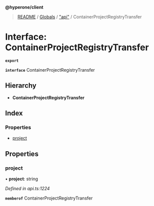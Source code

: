 **@hyperone/client**

> [README](../README.md) / [Globals](../globals.md) / ["api"](../modules/_api_.md) / ContainerProjectRegistryTransfer

# Interface: ContainerProjectRegistryTransfer

**`export`** 

**`interface`** ContainerProjectRegistryTransfer

## Hierarchy

* **ContainerProjectRegistryTransfer**

## Index

### Properties

* [project](_api_.containerprojectregistrytransfer.md#project)

## Properties

### project

•  **project**: string

*Defined in api.ts:1224*

**`memberof`** ContainerProjectRegistryTransfer
